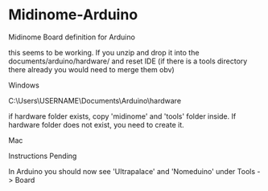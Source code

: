 # Midinome-Arduino
Midinome Board definition for Arduino

this seems to be working. If you unzip and drop it into the documents/arduino/hardware/ and reset IDE (if there is a tools directory there already you would need to merge them obv)

Windows

C:\Users\USERNAME\Documents\Arduino\hardware

if hardware folder exists, copy 'midinome' and 'tools' folder inside. If hardware folder does not exist, you need to create it.

Mac

Instructions Pending


In Arduino you should now see 'Ultrapalace' and 'Nomeduino' under Tools -> Board
